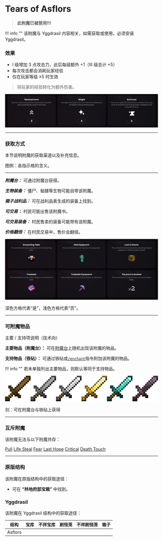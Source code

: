 # Tears of Asflors

> __此附魔已被禁用!!!__

!!! info ""
    该附魔与 Yggdrasil 内容相关，如需获取或使用，必须安装 Yggdrasil。

### 效果
*   I 级增加 3 点攻击力，此后每级额外 +1（III 级总计 +5）
*   每次攻击都会消耗玩家经验
*   仅在玩家等级 ≥5 时生效

> 将玩家的经验转化为额外伤害。

![](/images/voxel/enchantment/weapon-enchantment/image_1756618480345_573.png)

* * *

### 获取方式

本节说明附魔的获取渠道以及补充信息。

图例：各指示格的含义。[](#legend-explanations-of-each-box)

* * *

_**附魔台：**_ 可通过附魔台获得。

_**生物装备：**_ 僵尸、骷髅等生物可能自带该附魔。

_**箱子战利品：**_ 可在战利品表生成的装备上找到。

_**可交易：**_ 村民可能出售该附魔书。

_**可交易装备：**_ 村民售卖的装备可能带有该附魔。

_**价格翻倍：**_ 在村民交易中，售价会翻倍。

![](/images/voxel/enchantment/weapon-enchantment/image_1756618480345_498.png)

深色方格代表“是”，浅色方格代表“否”。

* * *

### 可附魔物品
主要 / 支持项说明（技术向）[](#explanation-primary-supported-technical)

**主要物品（附魔台）：** 可在[附魔台](https://minecraft.wiki/w/Enchanting_table)上随机出现该附魔的物品。

**支持物品（铁砧）：** 可通过铁砧或[`/enchant`](https://minecraft.wiki/w/Commands/enchant)指令附加该附魔的物品。

!!! info ""
    若未单独列出主要物品，则默认等同于支持物品。

![](/images/voxel/enchantment/weapon-enchantment/image_1756618480345_422.png)

剑：可在附魔台与铁砧上获得

* * *

### 互斥附魔

该附魔无法与以下附魔共存：

[Pull](/external/neoenchants/enchantment/weapon-enchantment/pull) [Life Steal](/external/neoenchants/enchantment/weapon-enchantment/life-steal) [Fear](/external/neoenchants/enchantment/weapon-enchantment/fear) [Last Hope](/external/neoenchants/enchantment/weapon-enchantment/last-hope) [Critical](/external/neoenchants/enchantment/weapon-enchantment/critical) [Death Touch](/external/neoenchants/enchantment/weapon-enchantment/death-touch)

* * *

### 原版结构

该附魔在原版结构中的获取途径：

*   可在 **“林地府邸宝箱”** 中找到。

### Yggdrasil

该附魔在 Yggdrasil 结构中的获取途径：

| 结构 | 宝库 | 不祥宝库 | 刷怪笼 | 不祥刷怪笼 | 箱子 |
| --- | --- | --- | --- | --- | --- |
| Asflors |  |  |  |  |  |
